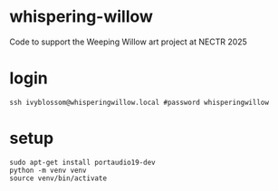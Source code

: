 # whispering-willow
Code to support the Weeping Willow art project at NECTR 2025

# login

    ssh ivyblossom@whisperingwillow.local #password whisperingwillow

# setup

    sudo apt-get install portaudio19-dev
    python -m venv venv
    source venv/bin/activate
